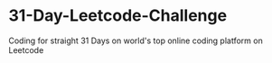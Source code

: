 # 31-Day-Leetcode-Challenge
Coding for straight 31 Days on world's top online coding platform on Leetcode
